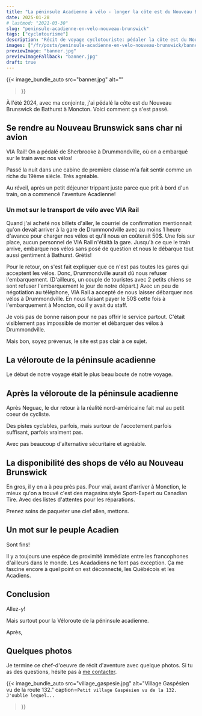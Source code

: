 ```yaml
---
title: "La péninsule Acadienne à vélo - longer la côte est du Nouveau Brunswick"
date: 2025-01-28
# lastmod: "2021-03-30"
slug: "peninsule-acadienne-en-velo-nouveau-brunswick"
tags: ["cyclotourisme"]
description: "Récit de voyage cyclotouriste: pédaler la côte est du Nouveau Brunswick du nord au sud."
images: ["/fr/posts/peninsule-acadienne-en-velo-nouveau-brunswick/banner.jpg"]
previewImage: "banner.jpg"
previewImageFallback: "banner.jpg"
draft: true
---
```


{{< image_bundle_auto
  src="banner.jpg"
  alt=""
>}}

À l'été 2024, avec ma conjointe, j'ai pédalé la côte est du Nouveau Brunswick de Bathurst à Moncton.
Voici comment ça s'est passé.

## Se rendre au Nouveau Brunswick sans char ni avion

VIA Rail!
On a pédalé de Sherbrooke à Drummondville, où on a embarqué sur le train avec nos vélos!

Passé la nuit dans une cabine de première classe m'a fait sentir comme un riche du 19ème siècle.
Très agréable.

Au réveil, après un petit déjeuner trippant juste parce que prit à bord d'un train, on a commencé l'aventure Acadienne!

### Un mot sur le transport de vélo avec VIA Rail

Quand j'ai acheté nos billets d'aller, le courriel  de confirmation mentionnait qu'on devait arriver à la gare de Drummondville 
avec au moins 1 heure d'avance pour charger nos vélos et qu'il nous en coûterait 50$.
Une fois sur place, aucun personnel de VIA Rail n'étaità la gare.
Jusqu'à ce que le train arrive, embarque nos vélos sans posé de question et nous le débarque tout aussi gentiment à Bathurst.
Grétis!

Pour le retour, on s'est fait expliquer que ce n'est pas toutes les gares qui acceptent les vélos.
Donc, Drummondville aurait dû nous refuser l'embarquement.
(D'ailleurs, un couple de touristes avec 2 petits chiens se sont refuser l'embarquement le jour de notre départ.)
Avec un peu de négotiation au téléphone, VIA Rail a accepté de nous laisser débarquer nos vélos à Drummondville.
En nous faisant payer le 50$ cette fois à l'embarquement à Moncton, où il y avait du staff.

Je vois pas de bonne raison pour ne pas offrir le service partout.
C'était visiblement pas impossible de monter et débarquer des vélos à Drummondville.

Mais bon, soyez prévenus, le site est pas clair à ce sujet.

## La véloroute de la péninsule acadienne

Le début de notre voyage était le plus beau boute de notre voyage.

## Après la véloroute de la péninsule acadienne

Après Neguac, le dur retour à la réalité nord-américaine fait mal au petit coeur de cycliste.

Des pistes cyclables, parfois, mais surtour de l'accotement parfois suffisant, parfois vraiment pas.

Avec pas beaucoup d'alternative sécuritaire et agréable.


## La disponibilité des shops de vélo au Nouveau Brunswick

En gros, il y en a à peu près pas.
Pour vrai, avant d'arriver à Monction, le mieux qu'on a trouvé c'est des magasins style Sport-Expert ou Canadian Tire.
Avec des listes d'attentes pour les réparations.

Prenez soins de paqueter une clef allen, mettons.

## Un mot sur le peuple Acadien

Sont fins! 

Il y a toujours une espèce de proximité immédiate entre les francophones d'ailleurs dans le monde.
Les Acadadiens ne font pas exception.
Ça me fascine encore à quel point on est déconnecté, les Québécois et les Acadiens.


## Conclusion

Allez-y!

Mais surtout pour la Véloroute de la péninsule acadienne.

Après, 




## Quelques photos

Je termine ce chef-d'oeuvre de récit d'aventure avec quelque photos.
Si tu as des questions, hésite pas à [me contacter](/fr/contact/).

{{< image_bundle_auto
  src="village_gaspesie.jpg"
  alt="Village Gaspésien vu de la route 132."
  caption=`Petit village Gaspésien vu de la 132. J'oublie lequel...`
>}}
